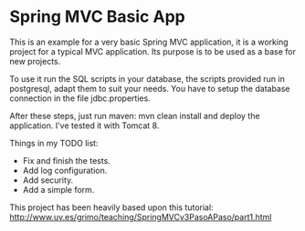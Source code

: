 Spring MVC Basic App
====================
This is an example for a very basic Spring MVC application, it is a working project for a 
typical MVC application. Its purpose is to be used as a base for new projects.

To use it run the SQL scripts in your database, the scripts provided run in postgresql, adapt them
to suit your needs. You have to setup the database connection in the file jdbc.properties.

After these steps, just run maven: mvn clean install and deploy the application. I've
tested it with Tomcat 8.

Things in my TODO list:
* Fix and finish the tests.
* Add log configuration.
* Add security.
* Add a simple form.

This project has been heavily based upon this tutorial:
http://www.uv.es/grimo/teaching/SpringMVCv3PasoAPaso/part1.html
